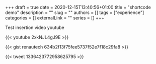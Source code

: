 +++ 
draft = true
date = 2020-12-15T13:40:56+01:00
title = "shortcode demo"
description = ""
slug = ""
authors = []
tags = ["experience"]
categories = []
externalLink = ""
series = []
+++

Test insertion video youtube

{{< youtube 2xkNJL4gJ9E >}}

{{< gist renautech 634b2f13f75fee5737f52e7f18c29fa8 >}}

{{< tweet 1336423772958625795 >}}